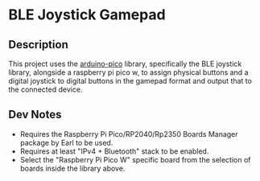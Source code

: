 # BLE Joystick Gamepad

## Description

This project uses the [arduino-pico](https://github.com/earlephilhower/arduino-pico) library, specifically the BLE joystick library, alongside a raspberry pi pico w, to assign physical buttons and a digital joystick to digital buttons in the gamepad format and output that to the connected device. 

## Dev Notes


- Requires the Raspberry Pi Pico/RP2040/Rp2350 Boards Manager package by Earl to be used.
- Requires at least "IPv4 + Bluetooth" stack to be enabled.
- Select the "Raspberry Pi Pico W" specific board from the selection of boards inside the library above.
